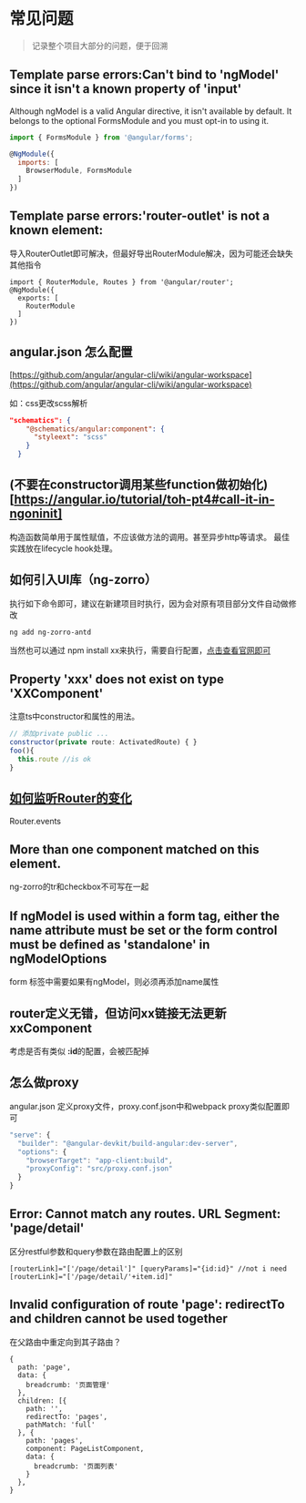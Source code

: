 # 常见问题
> 记录整个项目大部分的问题，便于回溯

## Template parse errors:Can't bind to 'ngModel' since it isn't a known property of 'input'
Although ngModel is a valid Angular directive, it isn't available by default.
It belongs to the optional FormsModule and you must opt-in to using it.

````js
import { FormsModule } from '@angular/forms';

@NgModule({
  imports: [
    BrowserModule, FormsModule
  ]
})
````

## Template parse errors:'router-outlet' is not a known element:
导入RouterOutlet即可解决，但最好导出RouterModule解决，因为可能还会缺失其他指令
````
import { RouterModule, Routes } from '@angular/router';
@NgModule({
  exports: [
    RouterModule
  ]
})
````

## angular.json 怎么配置
[https://github.com/angular/angular-cli/wiki/angular-workspace](https://github.com/angular/angular-cli/wiki/angular-workspace)

如：css更改scss解析
````json
"schematics": {
    "@schematics/angular:component": {
      "styleext": "scss"
    }
  }
````

## (不要在constructor调用某些function做初始化)[https://angular.io/tutorial/toh-pt4#call-it-in-ngoninit]
构造函数简单用于属性赋值，不应该做方法的调用。甚至异步http等请求。
最佳实践放在lifecycle hook处理。

## 如何引入UI库（ng-zorro）
执行如下命令即可，建议在新建项目时执行，因为会对原有项目部分文件自动做修改
````
ng add ng-zorro-antd
````
当然也可以通过 npm install xx来执行，需要自行配置，[点击查看官网即可](https://ng.ant.design/docs/getting-started/zh)

## Property 'xxx' does not exist on type 'XXComponent'
注意ts中constructor和属性的用法。
````js
// 添加private public ...
constructor(private route: ActivatedRoute) { }
foo(){
  this.route //is ok
}
````

## [如何监听Router的变化](https://angular.io/api/router/Router#properties)
Router.events

## More than one component matched on this element.
ng-zorro的tr和checkbox不可写在一起

## If ngModel is used within a form tag, either the name attribute must be set or the form control must be defined as 'standalone' in ngModelOptions
form 标签中需要如果有ngModel，则必须再添加name属性

## router定义无错，但访问xx链接无法更新xxComponent
考虑是否有类似 **:id**的配置，会被匹配掉

## 怎么做proxy
angular.json
定义proxy文件，proxy.conf.json中和webpack proxy类似配置即可
````js
"serve": {
  "builder": "@angular-devkit/build-angular:dev-server",
  "options": {
    "browserTarget": "app-client:build",
    "proxyConfig": "src/proxy.conf.json"
  }
}
````

## Error: Cannot match any routes. URL Segment: 'page/detail'
区分restful参数和query参数在路由配置上的区别
````
[routerLink]="['/page/detail']" [queryParams]="{id:id}" //not i need
[routerLink]="['/page/detail/'+item.id]"
````

## Invalid configuration of route 'page': redirectTo and children cannot be used together
在父路由中重定向到其子路由？
````
{
  path: 'page',
  data: {
    breadcrumb: '页面管理'
  },
  children: [{
    path: '',
    redirectTo: 'pages',
    pathMatch: 'full'
  }, {
    path: 'pages',
    component: PageListComponent,
    data: {
      breadcrumb: '页面列表'
    }
  },
}
````